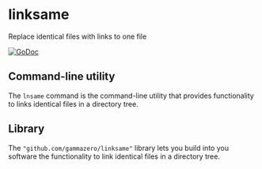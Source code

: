 # linksame
Replace identical files with links to one file

[![GoDoc](https://godoc.org/github.com/gammazero/linksame?status.png)](https://godoc.org/github.com/gammazero/linksame)

## Command-line utility

The `lnsame` command is the command-line utility that provides functionality to links identical files in a directory tree.

## Library

The `"github.com/gammazero/linksame"` library lets you build into you software the functionality to link identical files in a directory tree.
